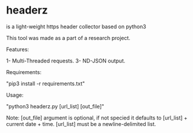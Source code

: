 # headerz
is a light-weight https header collector based on python3

This tool was made as a part of a research project.

Features:

1- Multi-Threaded requests.
3- ND-JSON output.


Requirements:

"pip3 install -r requirements.txt"

Usage:

"python3 headerz.py [url_list] [out_file]"

Note: [out_file] argument is optional, if not specied it defaults to [url_list] + current date + time.
      [url_list] must be a newline-delimited list.
